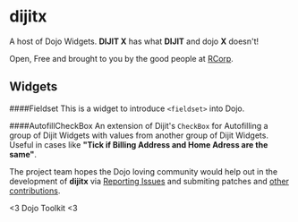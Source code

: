 dijitx
======

A host of Dojo Widgets. **DIJIT X** has what **DIJIT** and dojo **X** doesn't!

Open, Free and brought to you by the good people at [RCorp](http://wwww.rcorp.co.in).


Widgets
-------

####Fieldset
This is a widget to introduce `<fieldset>` into Dojo.

####AutofillCheckBox
An extension of Dijit's ````CheckBox```` for Autofilling a group of Dijit Widgets with values from another group of Dijit Widgets. Useful in cases like **"Tick if Billing Address and Home Adress are the same"**.


The project team hopes the Dojo loving community would help out in the development of **dijitx** via [Reporting Issues](https://github.com/rcorp/dijitx/issues) and submiting patches and [other contributions](https://github.com/rcorp/dijitx/fork_select).

<3 Dojo Toolkit <3
